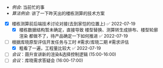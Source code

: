 - _例会_: 当前忙的事
- _算法例会_: 讲了一下昨天出的楼栋测算的技术方案
- [x] 楼栋测算前后端技术讨论对接(去到家恺的位置上) ✅ 2022-07-19
	- [x] 楼栋数据结构暂未确定，直接导致 楼型替换、测算转生成排布、楼型轮廓渲染 都做不了，待产品确定一下如何推进 ✅ 2022-07-19
- [ ] 根据库晓原型评估开发任务与工时 #需求/库晓二期 #需求评估
	- [x] 粗看了一遍，工程量比较大 ✅ 2022-07-19
- [ ] _会议_：聂升宣讲新的渲染&选择控制逻辑 (15:00-16:00)
- [ ] _会议_：库晓需求答疑会 (16:00-17:00)